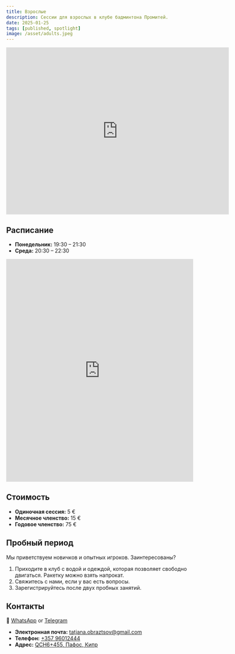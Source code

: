 ```yaml
---
title: Взрослые  
description: Сессии для взрослых в клубе бадминтона Промитей.  
date: 2025-01-25  
tags: [published, spotlight]
image: /asset/adults.jpeg  
---
```


<iframe loading="lazy" title="местоположение клуба Промитей на Google Maps" src="https://www.google.com/maps/embed?pb=!1m14!1m8!1m3!1d30969.00727662486!2d32.38969882402512!3d34.78775045525753!3m2!1i1024!2i768!4f13.1!3m3!1m2!1s0x14e706f987855cfd%3A0x1c8bf15674db946f!2sPromitheas%20Badminton%20Club!5e0!3m2!1sen!2s!4v1682168635664!5m2!1sen!2s" width="600" height="450" style="border:0" allowfullscreen="" referrerpolicy="no-referrer-when-downgrade"></iframe>

## Расписание

- **Понедельник:** 19:30 – 21:30  
- **Среда:** 20:30 – 22:30  

<iframe loading="lazy" title="Календарь для взрослых" src="https://calendar.google.com/calendar/embed?src=d0dc61182ea51b9e4df978b26caac2ee050a96c42c3c0ecb854765cac72db29e%40group.calendar.google.com&amp;ctz=Asia%2FNicosia&amp;hl={{lang}}&mode=AGENDA" style="border:0" width="100%" height="600" frameborder="0" scrolling="no"></iframe>

## Стоимость

- **Одиночная сессия:** 5 €  
- **Месячное членство:** 15 €  
- **Годовое членство:** 75 €  

## Пробный период

Мы приветствуем новичков и опытных игроков. Заинтересованы?

1. Приходите в клуб с водой и одеждой, которая позволяет свободно двигаться. Ракетку можно взять напрокат.  
2. Свяжитесь с нами, если у вас есть вопросы.  
3. Зарегистрируйтесь после двух пробных занятий.  

## Контакты

💬 [WhatsApp](https://chat.whatsapp.com/LDX0gEpeyzB2VzV7EgThvE) or [Telegram](https://t.me/promitheas_badminton_club_trial/3)

- **Электронная почта:** [tatjana.obraztsov@gmail.com](mailto:tatjana.obraztsov@gmail.com)  
- **Телефон:** [+357 96012444](tel:+35796012444)  
- **Адрес:** [QCH6+455, Пафос, Кипр](https://www.google.com/maps/dir/?api=1&destination=Promitheas+Badminton+Club)
